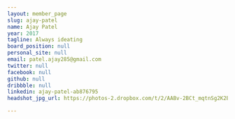 ```yaml
---
layout: member_page
slug: ajay-patel
name: Ajay Patel
year: 2017
tagline: Always ideating
board_position: null
personal_site: null
email: patel.ajay285@gmail.com
twitter: null
facebook: null
github: null
dribbble: null
linkedin: ajay-patel-ab876795
headshot_jpg_url: https://photos-2.dropbox.com/t/2/AABv-2BCt_mqtnSg2K2BjKHKlX8gu_2YjKW7ZSN573_rNw/12/30239127/jpeg/32x32/3/1479722400/0/2/headshot_small_filesize.jpg/EJuo5BYYmuYoIAIoAg/fGfYyuCZcW6FGXjxKv90ArW5SFVPrW19hRbY28z3brM?size_mode=3&dl=0&size=2048x1536

---
```


